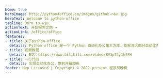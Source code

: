 ```yaml
---
home: true
heroImage: http://python4office.cn/images/github-nav.jpg
heroText: Welcome to python-office
tagline: Born to win.
actionText: 开始探索之旅 →
actionLink: /office/office
features:
- title: 关于python-office
  details: Python-office 是一个 Python 自动化办公第三方库，能解决大部分自动化办公的问题。
- title: 视频教程
  details: B站：https://www.bilibili.com/video/BV1pT4y1k7FH
- title: 一行代码
  details: 实现自动化办公，做到开箱即用
footer: Hep Licensed | Copyright © 2022-present 程序员晚枫
---
```

